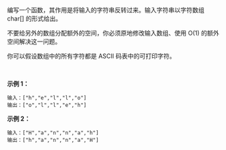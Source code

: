 编写一个函数，其作用是将输入的字符串反转过来。输入字符串以字符数组 char[] 的形式给出。

不要给另外的数组分配额外的空间，你必须原地修改输入数组、使用 O(1) 的额外空间解决这一问题。

你可以假设数组中的所有字符都是 ASCII 码表中的可打印字符。

 

**示例 1：**
```
输入：["h","e","l","l","o"]
输出：["o","l","l","e","h"]
```
**示例 2：**
```
输入：["H","a","n","n","a","h"]
输出：["h","a","n","n","a","H"]
```